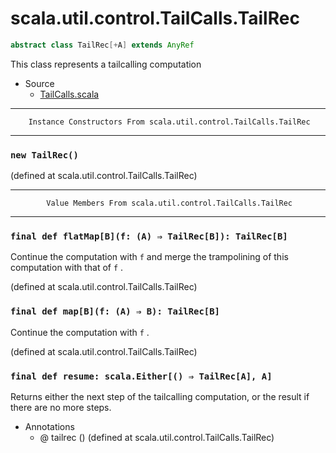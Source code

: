 
#                     scala.util.control.TailCalls.TailRec                     #

```scala
abstract class TailRec[+A] extends AnyRef
```

This class represents a tailcalling computation

* Source
  * [TailCalls.scala](https://github.com/scala/scala/tree/6d09a1ba5f/src/library/scala/util/control/TailCalls.scala#L1)


--------------------------------------------------------------------------------
        Instance Constructors From scala.util.control.TailCalls.TailRec
--------------------------------------------------------------------------------


### `new TailRec()`                                                          ###

(defined at scala.util.control.TailCalls.TailRec)


--------------------------------------------------------------------------------
            Value Members From scala.util.control.TailCalls.TailRec
--------------------------------------------------------------------------------


### `final def flatMap[B](f: (A) ⇒ TailRec[B]): TailRec[B]`                  ###

Continue the computation with `f` and merge the trampolining of this computation
with that of `f` .

(defined at scala.util.control.TailCalls.TailRec)


### `final def map[B](f: (A) ⇒ B): TailRec[B]`                               ###

Continue the computation with `f` .

(defined at scala.util.control.TailCalls.TailRec)


### `final def resume: scala.Either[() ⇒ TailRec[A], A]`                     ###

Returns either the next step of the tailcalling computation, or the result if
there are no more steps.

* Annotations
  * @ tailrec ()
(defined at scala.util.control.TailCalls.TailRec)
